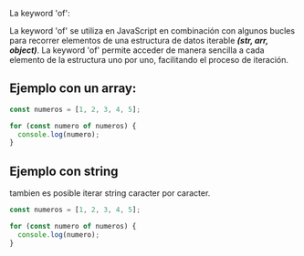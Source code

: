 La keyword 'of':

La keyword 'of' se utiliza en JavaScript en combinación con algunos bucles para recorrer elementos de una estructura de datos iterable ***(str, arr, object)***. La keyword 'of' permite acceder de manera sencilla a cada elemento de la estructura uno por uno, facilitando el proceso de iteración.

## Ejemplo con un array:

```javascript
const numeros = [1, 2, 3, 4, 5];

for (const numero of numeros) {
  console.log(numero);
}
```

## Ejemplo con string

tambien es posible iterar string caracter por caracter.


```javascript
const numeros = [1, 2, 3, 4, 5];

for (const numero of numeros) {
  console.log(numero);
}
```
